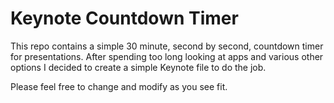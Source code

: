 # Keynote Countdown Timer

This repo contains a simple 30 minute, second by second, countdown timer for presentations. After spending too long looking at apps and various other options I decided to create a simple Keynote file to do the job.

Please feel free to change and modify as you see fit.
